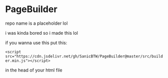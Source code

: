 # PageBuilder
repo name is a placeholder lol

i was kinda bored so i made this lol

if you wanna use this put this:

`<script src="https://cdn.jsdelivr.net/gh/SanicBTW/PageBuilder@master/src/builder.min.js"></script>`

in the head of your html file